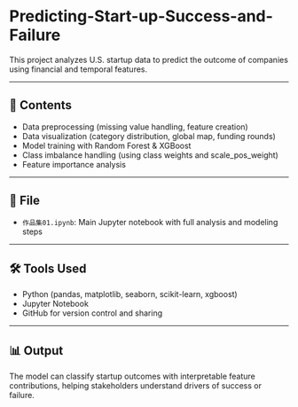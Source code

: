 # Predicting-Start-up-Success-and-Failure
This project analyzes U.S. startup data to predict the outcome of companies using financial and temporal features.

---

## 📁 Contents 

- Data preprocessing (missing value handling, feature creation)
- Data visualization (category distribution, global map, funding rounds)
- Model training with Random Forest & XGBoost
- Class imbalance handling (using class weights and scale_pos_weight)
- Feature importance analysis

---

## 📂 File 

- `作品集01.ipynb`: Main Jupyter notebook with full analysis and modeling steps

---

## 🛠️ Tools Used

- Python (pandas, matplotlib, seaborn, scikit-learn, xgboost)
- Jupyter Notebook
- GitHub for version control and sharing

---

## 📊 Output

The model can classify startup outcomes with interpretable feature contributions, helping stakeholders understand drivers of success or failure.

